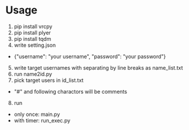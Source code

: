 # Usage
1. pip install vrcpy
2. pip install plyer
3. pip install tqdm
4. write setting.json
  - {"username": "your username", "password": "your password"}
5. write target usernames with separating by line breaks as name_list.txt
6. run name2id.py
7. pick target users in id_list.txt
  - "#" and following charactors will be comments
8. run
  - only once: main.py
  - with timer: run_exec.py
